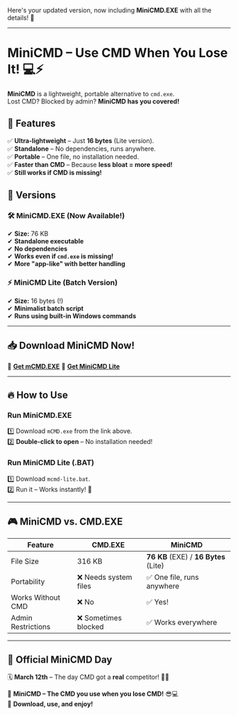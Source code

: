 Here's your updated version, now including **MiniCMD.EXE** with all the details! 🚀  

---

# MiniCMD – Use CMD When You Lose It! 💻⚡  

**MiniCMD** is a lightweight, portable alternative to `cmd.exe`.  
Lost CMD? Blocked by admin? **MiniCMD has you covered!**  

## 🚀 Features  
✅ **Ultra-lightweight** – Just **16 bytes** (Lite version).  
✅ **Standalone** – No dependencies, runs anywhere.  
✅ **Portable** – One file, no installation needed.  
✅ **Faster than CMD** – Because **less bloat = more speed!**  
✅ **Still works if CMD is missing!**  

## 📂 Versions  

### **🛠 MiniCMD.EXE (Now Available!)**  
✔ **Size:** 76 KB  
✔ **Standalone executable**  
✔ **No dependencies**  
✔ **Works even if `cmd.exe` is missing!**  
✔ **More "app-like" with better handling**  

### **⚡ MiniCMD Lite (Batch Version)**  
✔ **Size:** 16 bytes (!)  
✔ **Minimalist batch script**  
✔ **Runs using built-in Windows commands**  

---

## 📥 Download MiniCMD Now!  

🔗 [**Get mCMD.EXE**](mCMD.exe)
🔗 [**Get MiniCMD Lite**](mcmd-lite.bat)

---

## 🔥 How to Use  

### **Run MiniCMD.EXE**  
1️⃣ Download `mCMD.exe` from the link above.  
2️⃣ **Double-click to open** – No installation needed!  

### **Run MiniCMD Lite (.BAT)**  
1️⃣ Download `mcmd-lite.bat`.  
2️⃣ Run it – Works instantly! 🚀  

---

## 🎮 MiniCMD vs. CMD.EXE  

| Feature | CMD.EXE | MiniCMD |
|---------|--------|---------|
| File Size | 316 KB | **76 KB** (EXE) / **16 Bytes** (Lite) |
| Portability | ❌ Needs system files | ✅ One file, runs anywhere |
| Works Without CMD | ❌ No | ✅ Yes! |
| Admin Restrictions | ❌ Sometimes blocked | ✅ Works everywhere |

---

## 📅 Official MiniCMD Day  
🗓 **March 12th** – The day CMD got a **real** competitor! 🚀🔥  

👑 **MiniCMD – The CMD you use when you lose CMD!** 😎💻  
🚀 **Download, use, and enjoy!**  
